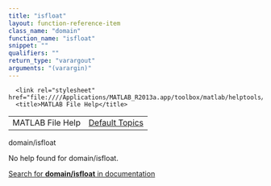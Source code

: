 ```yaml
---
title: "isfloat"
layout: function-reference-item
class_name: "domain"
function_name: "isfloat"
snippet: ""
qualifiers: ""
return_type: "varargout"
arguments: "(varargin)"
---
```


<html>
   <head>
      <meta http-equiv="Content-Type" content="text/html; charset=utf-8">
   
      <link rel="stylesheet" href="file:////Applications/MATLAB_R2013a.app/toolbox/matlab/helptools/private/helpwin.css">
      <title>MATLAB File Help</title>
   </head>
   <body>
      <!--Single-page help-->
      <table border="0" cellspacing="0" width="100%">
         <tr class="subheader">
            <td class="headertitle">MATLAB File Help</td>
            <td class="subheader-right"><a href="matlab:helpwin">Default Topics</a></td>
         </tr>
      </table>
      <div class="title">domain/isfloat</div>
      <!--No help found-->
      <p>No help found for <span class="helptopic">domain/isfloat</span>.
      </p>
      <p><a href="matlab:docsearch('domain/isfloat')">
            Search for <b>domain/isfloat</b> in documentation
            </a></p>
   </body>
</html>
